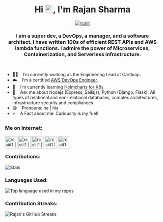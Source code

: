 <h1 align="center">Hi <img src="https://media.giphy.com/media/hvRJCLFzcasrR4ia7z/giphy.gif" width="25px" height="25px">, I'm  Rajan Sharma </h1> <p align="center"> <a href="https://twitter.com/rcsiit" target="blank"><img src="https://img.shields.io/twitter/follow/rcsiit?logo=twitter&style=for-the-badge" alt="rcsiit" /></a> </p>
<h3 align="center">I am a super dev, a DevOps, a manager, and a software architect. I have written 100s of efficient REST APIs and AWS lambda functions. I admire the power of Microservices, Containerization, and Serverless infrastructure.</h3> <br>


- 👨‍💼 &nbsp;&nbsp; I’m currently working as the Engineering Lead at Cartloop.
- ☁️ &nbsp;&nbsp; I'm a certified [AWS DevOps Engineer](https://www.credly.com/badges/49abc3cf-4f01-41b0-a71f-b3f3e7eba10d/public_url).
- 🌱 &nbsp;&nbsp; I’m currently learning [Helmcharts for K8s](https://helm.sh/docs/topics/charts/).
- 💬 &nbsp;&nbsp; Ask me about Nodejs (Express, Sailsjs), Python (Django, Flask), All types of relational and non-relational databases, complex architectures, infrastructure security and compliances.
- 😄 &nbsp;&nbsp; Pronouns: he | his
- ⚡ &nbsp;&nbsp; A Fact about me: Curiousity is my fuel!

### Me on Internet:

[<img align="left" alt="rcsiit1 | Stackoverflow" width="40px" src="https://img.icons8.com/color/344/stackoverflow.png" />][stackoverflow]
[<img align="left" alt="rcsiit1 | Twitter" width="40px" src="https://img.icons8.com/color/344/twitter--v2.png" />][twitter]
[<img align="left" alt="rcsiit1 | LinkedIn" width="40px" src="https://img.icons8.com/fluent/48/000000/linkedin.png" />][linkedin]
[<img align="left" alt="rcsiit1 | Instagram" width="40px" src="https://img.icons8.com/fluency/344/instagram-new.png" />][instagram]
[<img align="left" alt="rcsiit1 | Facebook" width="40px" src="https://img.icons8.com/fluency/344/facebook-new.png" />][facebook]
<br> <br>

### Contributions:

![Stats](https://github-readme-stats.vercel.app/api?username=rcsiit1&count_private=true&show_icons=true&hide_title=1)

### Languages Used:
<img width="" src="https://github-readme-stats.vercel.app/api/top-langs/?username=rcsiit1&layout=compact&hide_title=1&card_width=446" alt="Top language used in my repos" />

### Contribution Streaks:
![Rajan's GitHub Streaks](https://github-readme-streak-stats.herokuapp.com/?user=rcsiit1)

[stackoverflow]: https://stackoverflow.com/users/rajan-sharma
[twitter]: https://twitter.com/rcsiit
[instagram]: https://instagram.com/__rajan.sharma
[linkedin]: https://linkedin.com/in/rajansharma9697
[facebook]: https://fb.com/rajansharma9697
